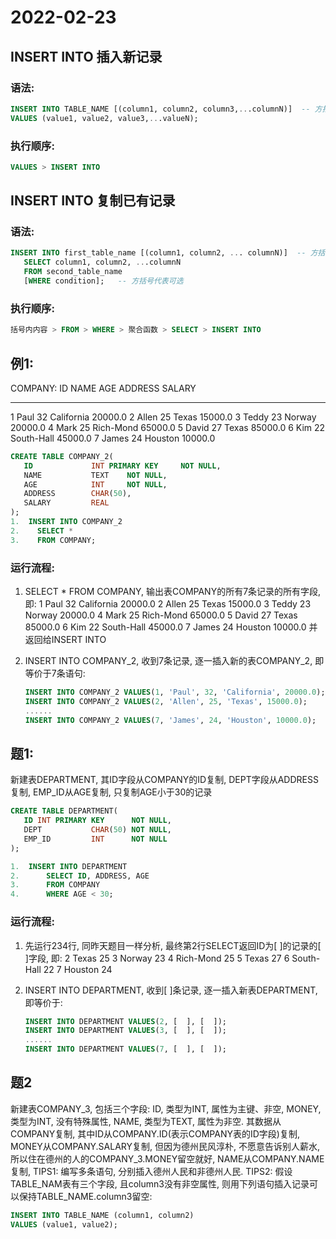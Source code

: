 # 2022-02-23

## INSERT INTO 插入新记录

### 语法:
```SQL
INSERT INTO TABLE_NAME [(column1, column2, column3,...columnN)]  -- 方括号代表可选, 当columnN包括全部字段时, 即可省略
VALUES (value1, value2, value3,...valueN);
```

### 执行顺序: 
```SQL
VALUES > INSERT INTO
```

## INSERT INTO 复制已有记录

### 语法:
```SQL
INSERT INTO first_table_name [(column1, column2, ... columnN)]  -- 方括号代表可选, 当columnN包括全部字段时, 即可省略
   SELECT column1, column2, ...columnN 
   FROM second_table_name
   [WHERE condition];   -- 方括号代表可选
```

### 执行顺序: 
```SQL
括号内内容 > FROM > WHERE > 聚合函数 > SELECT > INSERT INTO
```

## 例1:

COMPANY:
ID          NAME        AGE         ADDRESS     SALARY
----------  ----------  ----------  ----------  ----------
1           Paul        32          California  20000.0
2           Allen       25          Texas       15000.0
3           Teddy       23          Norway      20000.0
4           Mark        25          Rich-Mond   65000.0
5           David       27          Texas       85000.0
6           Kim         22          South-Hall  45000.0
7           James       24          Houston     10000.0

```SQL
CREATE TABLE COMPANY_2(
   ID             INT PRIMARY KEY     NOT NULL,
   NAME           TEXT    NOT NULL,
   AGE            INT     NOT NULL,
   ADDRESS        CHAR(50),
   SALARY         REAL
);
1.  INSERT INTO COMPANY_2
2.    SELECT *
3.    FROM COMPANY;
```

### 运行流程:
1.  SELECT * FROM COMPANY, 输出表COMPANY的所有7条记录的所有字段, 即:
    1           Paul        32          California  20000.0
    2           Allen       25          Texas       15000.0
    3           Teddy       23          Norway      20000.0
    4           Mark        25          Rich-Mond   65000.0
    5           David       27          Texas       85000.0
    6           Kim         22          South-Hall  45000.0
    7           James       24          Houston     10000.0
    并返回给INSERT INTO

2.  INSERT INTO COMPANY_2, 收到7条记录, 逐一插入新的表COMPANY_2, 即等价于7条语句:
    ```SQL
    INSERT INTO COMPANY_2 VALUES(1, 'Paul', 32, 'California', 20000.0);
    INSERT INTO COMPANY_2 VALUES(2, 'Allen', 25, 'Texas', 15000.0);
    ......
    INSERT INTO COMPANY_2 VALUES(7, 'James', 24, 'Houston', 10000.0);
    ```


## 题1:
新建表DEPARTMENT, 其ID字段从COMPANY的ID复制, DEPT字段从ADDRESS复制, EMP_ID从AGE复制, 只复制AGE小于30的记录
```SQL
CREATE TABLE DEPARTMENT(
   ID INT PRIMARY KEY      NOT NULL,
   DEPT           CHAR(50) NOT NULL,
   EMP_ID         INT      NOT NULL
);

1.  INSERT INTO DEPARTMENT
2.      SELECT ID, ADDRESS, AGE
3.      FROM COMPANY
4.      WHERE AGE < 30;
```

### 运行流程:
1.  先运行234行, 同昨天题目一样分析, 最终第2行SELECT返回ID为[  ]的记录的[    ]字段, 即:
    2  Texas       25
    3  Norway      23
    4  Rich-Mond   25
    5  Texas       27
    6  South-Hall  22
    7  Houston     24

2.  INSERT INTO DEPARTMENT, 收到[  ]条记录, 逐一插入新表DEPARTMENT, 即等价于:
    ```SQL
    INSERT INTO DEPARTMENT VALUES(2, [  ], [  ]);
    INSERT INTO DEPARTMENT VALUES(3, [  ], [  ]);
    ......
    INSERT INTO DEPARTMENT VALUES(7, [  ], [  ]);
    ```

## 题2
新建表COMPANY_3, 包括三个字段:
ID, 类型为INT, 属性为主键、非空,
MONEY, 类型为INT, 没有特殊属性,
NAME, 类型为TEXT, 属性为非空.
其数据从COMPANY复制, 其中ID从COMPANY.ID(表示COMPANY表的ID字段)复制,
MONEY从COMPANY.SALARY复制, 但因为德州民风淳朴, 不愿意告诉别人薪水,
所以住在德州的人的COMPANY_3.MONEY留空就好,
NAME从COMPANY.NAME复制,
TIPS1: 编写多条语句, 分别插入德州人民和非德州人民.
TIPS2: 假设TABLE_NAM表有三个字段, 且column3没有非空属性, 
则用下列语句插入记录可以保持TABLE_NAME.column3留空:
```SQL
INSERT INTO TABLE_NAME (column1, column2)
VALUES (value1, value2);
```

```SQL












```